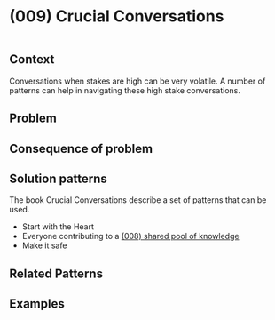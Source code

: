 # (009) Crucial Conversations

<image>

## Context

Conversations when stakes are high can be very volatile.  A number of patterns can help in navigating these high stake conversations.

## Problem


## Consequence of problem


## Solution patterns

The book Crucial Conversations describe a set of patterns that can be used.
* Start with the Heart
* Everyone contributing to a [(008) shared pool of knowledge](../(008)_Shared_pool_of_knowledge/(008)_Shared_pool_of_knowledge.md)
* Make it safe

## Related Patterns


## Examples


<links to examples>